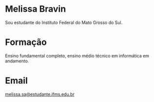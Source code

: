 # Melissa Bravin 

Sou estudante do Instituto Federal do Mato Grosso do Sul.

# Formação

Ensino fundamental completo, ensino médio técnico em informática em andamento.

# Email

melissa.sa@estudante.ifms.edu.br


